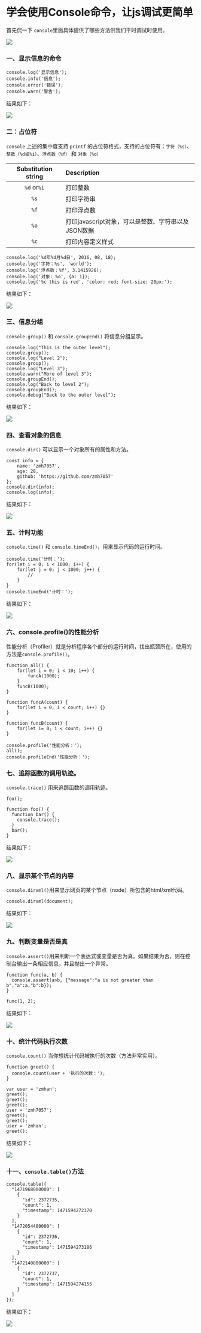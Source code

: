 # 学会使用Console命令，让js调试更简单

首先侃一下 `console`里面具体提供了哪些方法供我们平时调试时使用。

![](../images/tips/tips-006/0.png)


### 一、显示信息的命令

```
console.log('显示信息');
console.info('信息');
console.error('错误');
console.warn('警告');
```

结果如下：

![](../images/tips/tips-006/1.png)


### 二：占位符

`console` 上述的集中度支持 `printf` 的占位符格式，支持的占位符有：`字符（%s）`、`整数（%d或%i）`、`浮点数（%f）` 和 `对象（%o）`

| Substitution string |    Description   |
| :-----: | :----- |
|`%d` or`%i`|打印整数|
|`%s`|打印字符串|
|`%f`|打印浮点数|
|`%o`|打印javascript对象，可以是整数、字符串以及JSON数据|
|`%c`|打印内容定义样式|

```
console.log('%d年%d月%d日', 2016, 08, 18);
console.log('字符：%s', 'world');
console.log('浮点数：%f', 3.1415926);
console.log('对象: %o', {a: 1});
console.log('%c this is red', 'color: red; font-size: 20px;');
```

结果如下：

![](../images/tips/tips-006/2.png)

### 三、信息分组

`console.group()` 和  `console.groupEnd()` 将信息分组显示。

```
console.log("This is the outer level");
console.group();
console.log("Level 2");
console.group();
console.log("Level 3");
console.warn("More of level 3");
console.groupEnd();
console.log("Back to level 2");
console.groupEnd();
console.debug("Back to the outer level");
```

结果如下：

![](../images/tips/tips-006/3.png)

### 四、查看对象的信息

`console.dir()` 可以显示一个对象所有的属性和方法。

```
const info = {
	name: 'zmh7057',
	age: 28,
	github: 'https://github.com/zmh7057'
};
console.dir(info);
console.log(info);

```

结果如下：

![](../images/tips/tips-006/4.png)

### 五、计时功能

`console.time()` 和 `console.timeEnd()`，用来显示代码的运行时间。

```
console.time('计时：');
for(let i = 0; i < 1000; i++) {
	for(let j = 0; j < 1000; j++) {
		//
	}
}
console.timeEnd('计时：');
```

结果如下：

![](../images/tips/tips-006/5.png)


### 六、console.profile()的性能分析

性能分析（Profiler）就是分析程序各个部分的运行时间，找出瓶颈所在，使用的方法是`console.profile()`。



```
function all() {
	for(let i = 0; i < 10; i++) {
		funcA(1000);
	}
	funcB(1000);
}

function funcA(count) {
	for(let i = 0; i < count; i++) {}
}

function funcB(count) {
	for(let i= 0; i < count; i++) {}
}

console.profile('性能分析：');
all();
console.profileEnd('性能分析：');

```

### 七、追踪函数的调用轨迹。

`console.trace()` 用来追踪函数的调用轨迹。

```
foo();

function foo() {
  function bar() {
    console.trace();
  }
  bar();
}
```

结果如下：

![](../images/tips/tips-006/7.png)

### 八、显示某个节点的内容

`console.dirxml()`用来显示网页的某个节点（node）所包含的html/xml代码。

```
console.dirxml(document);
```

结果如下：

![](../images/tips/tips-006/8.png)

### 九、判断变量是否是真

`console.assert()`用来判断一个表达式或变量是否为真。如果结果为否，则在控制台输出一条相应信息，并且抛出一个异常。

```
function func(a, b) {
  console.assert(a>b, {"message":"a is not greater than b","a":a,"b":b});
}

func(1, 2);
```

结果如下：

![](../images/tips/tips-006/9.png)


### 十、统计代码执行次数

`console.count()` 当你想统计代码被执行的次数（方法非常实用）。

```
function greet() {
  console.count(user + '执行的次数：');
}

var user = 'zmhan';
greet();
greet();
greet();
user = 'zmh7057';
greet();
greet();
user = 'zmhan';
greet();
```

结果如下：

![](../images/tips/tips-006/10.png)


### 十一、`console.table()`方法

```
console.table({
  "1471968000000": [
    {
      "id": 2372735,
      "count": 1,
      "timestamp": 1471594272370
    }
  ],
  "1472054400000": [
    {
      "id": 2372736,
      "count": 1,
      "timestamp": 1471594273186
    }
  ],
  "1472140800000": [
    {
      "id": 2372737,
      "count": 1,
      "timestamp": 1471594274155
    }
  ]
});
```

结果如下：

![](../images/tips/tips-006/11.png)